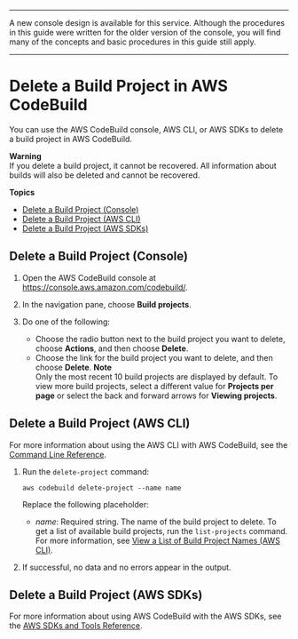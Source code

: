 --------

A new console design is available for this service\. Although the procedures in this guide were written for the older version of the console, you will find many of the concepts and basic procedures in this guide still apply\.

--------

# Delete a Build Project in AWS CodeBuild<a name="delete-project"></a>

You can use the AWS CodeBuild console, AWS CLI, or AWS SDKs to delete a build project in AWS CodeBuild\.

**Warning**  
If you delete a build project, it cannot be recovered\. All information about builds will also be deleted and cannot be recovered\.

**Topics**
+ [Delete a Build Project \(Console\)](#delete-project-console)
+ [Delete a Build Project \(AWS CLI\)](#delete-project-cli)
+ [Delete a Build Project \(AWS SDKs\)](#delete-project-sdks)

## Delete a Build Project \(Console\)<a name="delete-project-console"></a>

1. Open the AWS CodeBuild console at [https://console\.aws\.amazon\.com/codebuild/](https://console.aws.amazon.com/codebuild/)\.

1. In the navigation pane, choose **Build projects**\.

1. Do one of the following:
   + Choose the radio button next to the build project you want to delete, choose **Actions**, and then choose **Delete**\.
   + Choose the link for the build project you want to delete, and then choose **Delete**\.
**Note**  
Only the most recent 10 build projects are displayed by default\. To view more build projects, select a different value for **Projects per page** or select the back and forward arrows for **Viewing projects**\.

## Delete a Build Project \(AWS CLI\)<a name="delete-project-cli"></a>

For more information about using the AWS CLI with AWS CodeBuild, see the [Command Line Reference](cmd-ref.md)\.

1. Run the `delete-project` command:

   ```
   aws codebuild delete-project --name name
   ```

   Replace the following placeholder:
   + *name*: Required string\. The name of the build project to delete\. To get a list of available build projects, run the `list-projects` command\. For more information, see [View a List of Build Project Names \(AWS CLI\)](view-project-list.md#view-project-list-cli)\.

1. If successful, no data and no errors appear in the output\.

## Delete a Build Project \(AWS SDKs\)<a name="delete-project-sdks"></a>

For more information about using AWS CodeBuild with the AWS SDKs, see the [AWS SDKs and Tools Reference](sdk-ref.md)\.